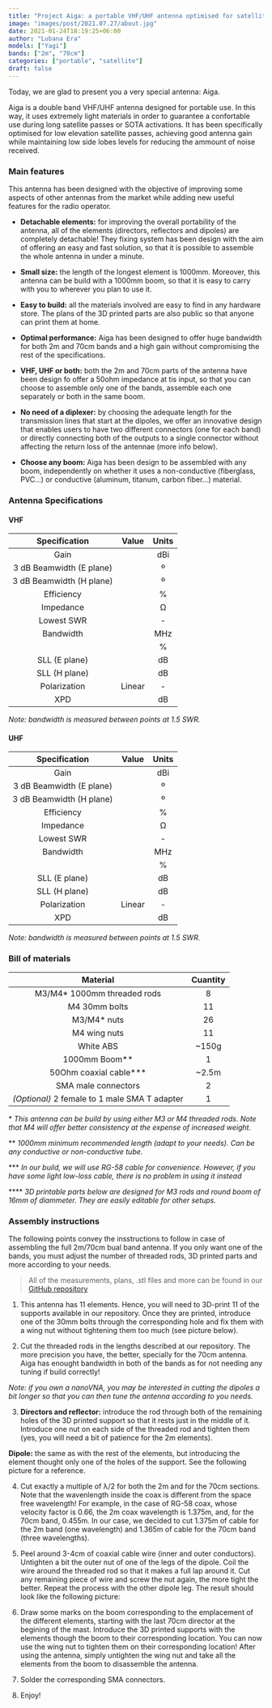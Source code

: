 ```yaml
---
title: "Project Aiga: a portable VHF/UHF antenna optimised for satellite work"
image: "images/post/2021.07.27/about.jpg"
date: 2021-01-24T18:19:25+06:00
author: "Lubana Era"
models: ["Yagi"]
bands: ["2m", "70cm"]
categories: ["portable", "satellite"]
draft: false
---
```


Today, we are glad to present you a very special antenna: Aiga. 

Aiga is a double band VHF/UHF antenna designed for portable use. In this way, it uses extremely light materials in order to guarantee a confortable use during long satellite passes or SOTA activations. It has been specifically optimised for low elevation satellite passes, achieving good antenna gain while maintaining low side lobes levels for reducing the ammount of noise received.



### Main features

This antenna has been designed with the objective of improving some aspects of other antennas from the market while adding new useful features for the radio operator.

- **Detachable elements:** for improving the overall portability of the antenna, all of the elements (directors, reflectors and dipoles) are completely detachable! They fixing system has been design with the aim of offering an easy and fast solution, so that it is possible to assemble the whole antenna in under a minute.

- **Small size:** the length of the longest element is 1000mm. Moreover, this antenna can be build with a 1000mm boom, so that it is easy to carry with you to wherever you plan to use it.

- **Easy to build:** all the materials involved are easy to find in any hardware store. The plans of the 3D printed parts are also public so that anyone can print them at home.

- **Optimal performance:** Aiga has been designed to offer huge bandwidth for both 2m and 70cm bands and a high gain without compromising the rest of the specifications.

- **VHF, UHF or both:** both the 2m and 70cm parts of the antenna have been design fo offer a 50ohm impedance at tis input, so that you can choose to assemble only one of the bands, assemble each one separately or both in the same boom.

- **No need of a diplexer:** by choosing the adequate length for the transmission lines that start at the dipoles, we offer an innovative design that enables users to have two different connectors (one for each band) or directly connecting both of the outputs to a single connector without affecting the return loss of the antennae (more info below).

- **Choose any boom:** Aiga has been design to be assembled with any boom, independently on whether it uses a non-conductive (fiberglass, PVC...) or conductive (aluminum, titanum, carbon fiber...) material.


### Antenna Specifications

#### VHF

|           **Specification**           |  **Value** | **Units** |
|:------------------------:|:------:|:-----:|
|           Gain           |        |  dBi  |
| 3 dB Beamwidth (E plane) |        |   º   |
| 3 dB Beamwidth (H plane) |        |   º   |
|        Efficiency        |        |   %   |
|         Impedance        |        |   Ω   |
|        Lowest SWR        |        |   -   |
|         Bandwidth        |        |  MHz  |
|                          |        |   %   |
|       SLL (E plane)      |        |   dB  |
|       SLL (H plane)      |        |   dB  |
|       Polarization       | Linear |   -   |
|            XPD           |        |   dB  |

*Note: bandwidth is measured between points at 1.5 SWR.*

#### UHF

|           **Specification**           |  **Value** | **Units** |
|:------------------------:|:------:|:-----:|
|           Gain           |        |  dBi  |
| 3 dB Beamwidth (E plane) |        |   º   |
| 3 dB Beamwidth (H plane) |        |   º   |
|        Efficiency        |        |   %   |
|         Impedance        |        |   Ω   |
|        Lowest SWR        |        |   -   |
|         Bandwidth        |        |  MHz  |
|                          |        |   %   |
|       SLL (E plane)      |        |   dB  |
|       SLL (H plane)      |        |   dB  |
|       Polarization       | Linear |   -   |
|            XPD           |        |   dB  |

*Note: bandwidth is measured between points at 1.5 SWR.*


### Bill of materials

|                 **Material**                  |**Cuantity**|
|:---------------------------------------------:|:--------:|
|         M3/M4* 1000mm threaded rods           |     8    |
|                M4 30mm bolts                  |    11    |
|                 M3/M4* nuts                   |    26    |
|                 M4 wing nuts                  |    11    |
|                  White ABS                    |   ~150g  |
|                1000mm Boom**                  |     1    |
|             50Ohm coaxial cable***            |   ~2.5m  |
|             SMA male connectors               |     2    |
| *(Optional)* 2 female to 1 male SMA T adapter |     1    |

\* *This antenna can be build by using either M3 or M4 threaded rods. Note that M4 will offer better consistency at the expense of increased weight.* 

\*\* *1000mm minimum recommended length (adapt to your needs). Can be any conductive or non-conductive tube.*

\*\*\* *In our build, we will use RG-58 cable for convenience. However, if you have some light low-loss cable, there is no problem in using it instead*

\*\*\*\* *3D printable parts below are designed for M3 rods and round boom of 16mm of diammeter. They are easily editable for other setups.*

### Assembly instructions

The following points convey the insstructions to follow in case of assembling the full 2m/70cm bual band antenna. If you only want one of the bands, you must adjust the number of threaded rods, 3D printed parts and more according to your needs.

>All of the measurements, plans, .stl files and more can be found in our [GitHub repository](https://github.com/pepassaco/FIDtennas)


1. This antenna has 11 elements. Hence, you will need to 3D-print 11 of the supports available in our repository. Once they are printed, introduce one of the 30mm bolts through the corresponding hole and fix them with a wing nut without tightening them too much (see picture below). 

2. Cut the threaded rods in the lengths described at our repository. The more precision you have, the better, specially for the 70cm antenna. Aiga has enought bandwidth in both of the bands as for not needing any tuning if build correctly!

*Note: if you own a nanoVNA, you may be interested in cutting the dipoles a bit longer so that you can then tune the antenna according to you needs.*

3. **Directors and reflector:** introduce the rod through both of the remaining holes of the 3D printed support so that it rests just in the middle of it. Introduce one nut on each side of the threaded rod and tighten them (yes, you will need a bit of patience for the 2m elements).

**Dipole:** the same as with the rest of the elements, but introducing the element thought only one of the holes of the support. See the following picture for a reference.

4. Cut exactly a multiple of λ/2 for both the 2m and for the 70cm sections. Note that the wavenlength inside the coax is different from the space free wavelength! For example, in the case of RG-58 coax, whose velocity factor is 0.66, the 2m coax wavelength is 1.375m, and, for the 70cm band, 0.455m. In our case, we decided to cut 1.375m of cable for the 2m band (one wavelength) and 1.365m of cable for the 70cm band (three wavelengths).

5. Peel around 3-4cm of coaxial cable wire (inner and outer conductors). Untighten a bit the outer nut of one of the legs of the dipole. Coil the wire around the threaded rod so that it makes a full lap around it. Cut any remaining piece of wire and screw the nut again, the more tight the better. Repeat the process with the other dipole leg. The result should look like the following picture:

6. Draw some marks on the boom corresponding to the emplacement of the different elements, starting with the last 70cm director at the begining of the mast. Introduce the 3D printed supports with the elements though the boom to their corresponding location. You can now use the wing nut to tighten them on their corresponding location! After using the antenna, simply untighten the wing nut and take all the elements from the boom to disassemble the antenna.

7. Solder the corresponding SMA connectors.

8. Enjoy!

